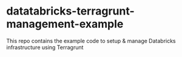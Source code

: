 # datatabricks-terragrunt-management-example
This repo contains the example code to setup &amp; manage Databricks infrastructure using Terragrunt
